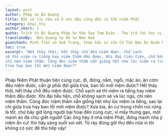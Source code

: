 ```yaml
---
layout: post
author: Pháp sư Ấn Quang
title: Bất cứ lúc nào và ở nơi đâu cũng đều có thể niệm Phật 
category: khai_thi
author_short: 1
quote: Trích từ Ấn Quang Pháp Sư Văn Sao Tam Biên - Thư trả lời hai vị cư sĩ Trần Tịnh Tâm và Kim Đàm
translateBy:  Bửu Quang tự đệ tử Như Hoà
giaochanh: Minh Tiến và Huệ Trang, theo bản in của Cổ Tấn Báo Ân Niệm Phật Đường, năm 2002.
toc: true
excerpt: "Hết thảy thời, hết thảy chỗ đều niệm được. Chỗ sạch 
sẽ thì niệm ra tiếng hay niệm thầm đều được. Khi đại tiểu tiện, chỗ không sạch sẽ và lúc ngủ, 
chỉ nên niệm thầm. Công đức niệm thầm vẫn giống hệt như lúc niệm ra tiếng, sao lại chỉ giữa 
trưa hay ban tối mới niệm được?"
---
```


Pháp Niệm Phật thuận tiện cùng cực, đi, đứng, nằm, ngồi, mặc áo, ăn cơm đều niệm được, cần gì 
phải đợi giữa trưa, ban tối mới niệm được? Hết thảy thời, hết thảy chỗ đều niệm được. Chỗ sạch 
sẽ thì niệm ra tiếng hay niệm thầm đều được. Khi đại tiểu tiện, chỗ không sạch sẽ và lúc ngủ, 
chỉ nên niệm thầm. Công đức niệm thầm vẫn giống hệt như lúc niệm ra tiếng, sao lại chỉ giữa 
trưa hay ban tối mới niệm được? Xưa kia, ẩn cư trong chốn núi rừng là tốt, chứ bây giờ lòng 
người bại hoại đến cùng cực, vì mấy thưng gạo, một manh áo đã chịu giết người! Các ông 
hãy ở nhà niệm Phật, đừng manh nha ý niệm ẩn cư! Xin hãy sáng suốt soi xét. Từ rày đừng gởi 
thư đến nữa vì tôi không có sức để thù tiếp vậy!
